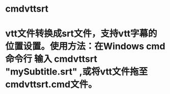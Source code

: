 # cmdvttsrt

# vtt文件转换成srt文件，支持vtt字幕的位置设置。使用方法：在Windows cmd命令行 输入 cmdvttsrt "mySubtitle.srt" ,或将vtt文件拖至cmdvttsrt.cmd文件。
